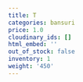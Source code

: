 ```yaml
---
title: T
categories: bansuri
price: 1.0
cloudinary_ids: []
html_embed: ''
out_of_stock: false
inventory: 1
weight: '450'
---
```


